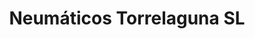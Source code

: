 ---
title: "Neumáticos Torrelaguna SL"
url: /torrelaguna/neumaticos-torrelaguna-sl/
shop: reparación de automóviles
---